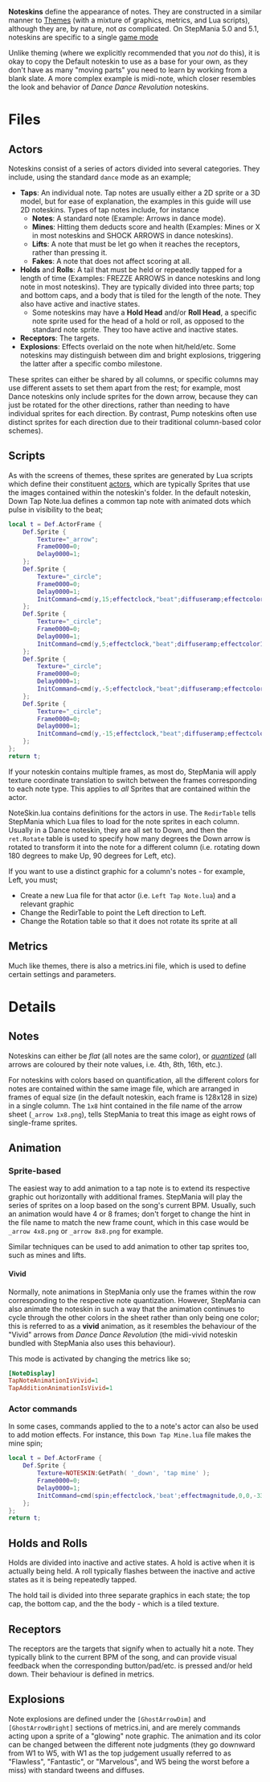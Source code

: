 **Noteskins** define the appearance of notes. They are constructed in a similar manner to [Themes](https://github.com/stepmania/stepmania/wiki/Theming) (with a mixture of graphics, metrics, and Lua scripts), although they are, by nature, not _as_ complicated. 
On StepMania 5.0 and 5.1, noteskins are specific to a single [game mode](https://github.com/stepmania/stepmania/wiki/Supported-Game-Modes)

Unlike theming (where we explicitly recommended that you _not_ do this), it is okay to copy the Default noteskin to use as a base for your own, as they don't have as many "moving parts" you need to learn by working from a blank slate. A more complex example is midi-note, which closer resembles the look and behavior of _Dance Dance Revolution_ noteskins.

# Files
## Actors
Noteskins consist of a series of actors divided into several categories. They include, using the standard ``dance`` mode as an example;

* **Taps**: An individual note. Tap notes are usually either a 2D sprite or a 3D model, but for ease of explanation, the examples in this guide will use 2D noteskins. Types of tap notes include, for instance
  * **Notes**: A standard note (Example: Arrows in dance mode).
  * **Mines**: Hitting them deducts score and health (Examples: Mines or X in most noteskins and SHOCK ARROWS in dance noteskins).
  * **Lifts**: A note that must be let go when it reaches the receptors, rather than pressing it.
  * **Fakes**: A note that does not affect scoring at all.
* **Holds** and **Rolls**: A tail that must be held or repeatedly tapped for a length of time  (Examples: FREZZE ARROWS in dance noteskins and long note in most noteskins). They are typically divided into three parts; top and bottom caps, and a body that is tiled for the length of the note. They also have active and inactive states.
  * Some noteskins may have a **Hold Head** and/or **Roll Head**, a specific note sprite used for the head of a hold or roll, as opposed to the standard note sprite. They too have active and inactive states.
* **Receptors**: The targets.
* **Explosions**: Effects overlaid on the note when hit/held/etc. Some noteskins may distinguish between dim and bright explosions, triggering the latter after a specific combo milestone.

These sprites can either be shared by all columns, or specific columns may use different assets to set them apart from the rest; for example, most Dance noteskins only include sprites for the down arrow, because they can just be rotated for the other directions, rather than needing to have individual sprites for each direction. By contrast, Pump noteskins often use distinct sprites for each direction due to their traditional column-based color schemes).

## Scripts
As with the screens of themes, these sprites are generated by Lua scripts which define their constituent [actors](https://github.com/stepmania/stepmania/wiki/Theming#actors), which are typically Sprites that use the images contained within the noteskin's folder. In the default noteskin, Down Tap Note.lua defines a common tap note with animated dots which pulse in visibility to the beat;

```Lua
local t = Def.ActorFrame {
	Def.Sprite {
		Texture="_arrow";
		Frame0000=0;
		Delay0000=1;
	};
	Def.Sprite {
		Texture="_circle";
		Frame0000=0;
		Delay0000=1;
		InitCommand=cmd(y,15;effectclock,"beat";diffuseramp;effectcolor1,color("1,1,1,0");effectcolor2,color("1,1,1,0.35");effectoffset,0);
	};
	Def.Sprite {
		Texture="_circle";
		Frame0000=0;
		Delay0000=1;
		InitCommand=cmd(y,5;effectclock,"beat";diffuseramp;effectcolor1,color("1,1,1,0");effectcolor2,color("1,1,1,0.35");effectoffset,0.25);
	};
	Def.Sprite {
		Texture="_circle";
		Frame0000=0;
		Delay0000=1;
		InitCommand=cmd(y,-5;effectclock,"beat";diffuseramp;effectcolor1,color("1,1,1,0");effectcolor2,color("1,1,1,0.35");effectoffset,0.5);
	};
	Def.Sprite {
		Texture="_circle";
		Frame0000=0;
		Delay0000=1;
		InitCommand=cmd(y,-15;effectclock,"beat";diffuseramp;effectcolor1,color("1,1,1,0");effectcolor2,color("1,1,1,0.35");effectoffset,0.75);
	};
};
return t;
```
If your noteskin contains multiple frames, as most do, StepMania will apply texture coordinate translation to switch between the frames corresponding to each note type. This applies to _all_ Sprites that are contained within the actor.
 
NoteSkin.lua contains definitions for the actors in use. The ``RedirTable`` tells StepMania which Lua files to load for the note sprites in each column. Usually in a Dance noteskin, they are all set to Down, and then the ``ret.Rotate`` table is used to specify how many degrees the Down arrow is rotated to transform it into the note for a different column (i.e. rotating down 180 degrees to make Up, 90 degrees for Left, etc).

If you want to use a distinct graphic for a column's notes - for example, Left, you must;
 * Create a new Lua file for that actor (i.e. ``Left Tap Note.lua``) and a relevant graphic
 * Change the RedirTable to point the Left direction to Left.
 * Change the Rotation table so that it does not rotate its sprite at all

## Metrics
Much like themes, there is also a metrics.ini file, which is used to define certain settings and parameters.

# Details
## Notes
Noteskins can either be _flat_ (all notes are the same color), or _[quantized](https://en.wikipedia.org/wiki/Quantization_(music))_ (all arrows are coloured by their note values, i.e. 4th, 8th, 16th, etc.). 

For noteskins with colors based on quantification, all the different colors for notes are contained within the same image file, which are arranged in frames of equal size (in the default noteskin, each frame is 128x128 in size) in a single column. The ``1x8`` hint contained in the file name of the arrow sheet (``_arrow 1x8.png``), tells StepMania to treat this image as eight rows of single-frame sprites.

## Animation
### Sprite-based
The easiest way to add animation to a tap note is to extend its respective graphic out horizontally with additional frames. StepMania will play the series of sprites on a loop based on the song's current BPM. Usually, such an animation would have 4 or 8 frames; don't forget to change the hint in the file name to match the new frame count, which in this case would be  ``_arrow 4x8.png`` or ``_arrow 8x8.png`` for example.

Similar techniques can be used to add animation to other tap sprites too, such as mines and lifts.

#### Vivid
Normally, note animations in StepMania only use the frames within the row corresponding to the respective note quantization. However, StepMania can also animate the noteskin in such a way that the animation continues to cycle through the other colors in the sheet rather than only being one color; this is referred to as a **vivid** animation, as it resembles the behaviour of the "Vivid" arrows from _Dance Dance Revolution_ (the midi-vivid noteskin bundled with StepMania also uses this behaviour).

This mode is activated by changing the metrics like so;
```ini
[NoteDisplay]
TapNoteAnimationIsVivid=1
TapAdditionAnimationIsVivid=1
```

### Actor commands
In some cases, commands applied to the to a note's actor can also be used to add motion effects. For instance, this ``Down Tap Mine.lua`` file makes the mine spin;
```Lua
local t = Def.ActorFrame {
	Def.Sprite {
		Texture=NOTESKIN:GetPath( '_down', 'tap mine' );
		Frame0000=0;
		Delay0000=1;
		InitCommand=cmd(spin;effectclock,'beat';effectmagnitude,0,0,-33);
	};
};
return t;
```
## Holds and Rolls
Holds are divided into inactive and active states. A hold is active when it is actually being held. A roll typically flashes between the inactive and active states as it is being repeatedly tapped.

The hold tail is divided into three separate graphics in each state; the top cap, the bottom cap, and the the body - which is a tiled texture.

## Receptors
The receptors are the targets that signify when to actually hit a note. They typically blink to the current BPM of the song, and can provide visual feedback when the corresponding button/pad/etc. is pressed and/or held down. Their behaviour is defined in metrics.

## Explosions
Note explosions are defined under the ``[GhostArrowDim]`` and ``[GhostArrowBright]`` sections of metrics.ini, and are merely commands acting upon a sprite of a "glowing" note graphic. The animation and its color can be changed between the different note judgments (they go downward from W1 to W5, with W1 as the top judgement usually referred to as "Flawless", "Fantastic", or "Marvelous", and W5 being the worst before a miss) with standard tweens and diffuses.